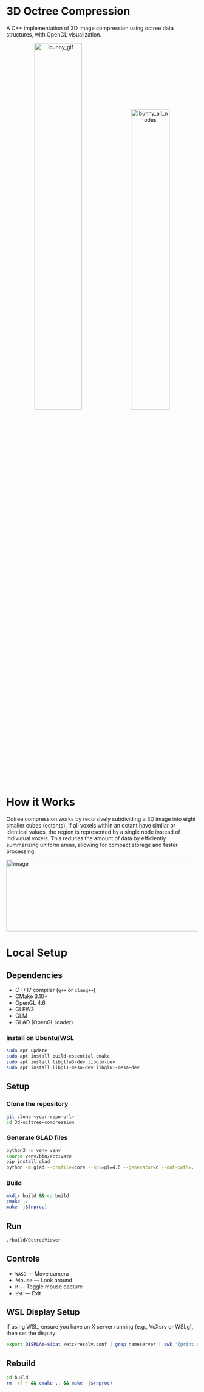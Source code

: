 # 3D Octree Compression

A C++ implementation of 3D image compression using octree data structures, with OpenGL visualization.

<p align="center">
  <img src="https://github.com/user-attachments/assets/bfb98448-b7a4-4b69-8182-5201847749fa" alt="bunny_gif" width="49.7%" />
  <img src="https://github.com/user-attachments/assets/70507d24-57bd-4922-ac48-ced328385b10" alt="bunny_all_nodes" width="45%" />
</p>

# How it Works

Octree compression works by recursively subdividing a 3D image into eight smaller cubes (octants). If all voxels within an octant have similar or identical values, the region is represented by a single node instead of individual voxels. This reduces the amount of data by efficiently summarizing uniform areas, allowing for compact storage and faster processing.

<img width="507" height="188" alt="image" src="https://github.com/user-attachments/assets/b7ccb38a-95a3-44cb-ac2c-31cfd53cc35f" />

# Local Setup

## Dependencies

- C++17 compiler (`g++` or `clang++`)
- CMake 3.10+
- OpenGL 4.6
- GLFW3
- GLM
- GLAD (OpenGL loader)

### Install on Ubuntu/WSL

```bash
sudo apt update
sudo apt install build-essential cmake
sudo apt install libglfw3-dev libglm-dev
sudo apt install libgl1-mesa-dev libglu1-mesa-dev
```

## Setup

### Clone the repository

```bash
git clone <your-repo-url>
cd 3d-octtree-compression
```

### Generate GLAD files

```bash
python3 -m venv venv
source venv/bin/activate
pip install glad
python -m glad --profile=core --api=gl=4.6 --generator=c --out-path=.
```

### Build

```bash
mkdir build && cd build
cmake ..
make -j$(nproc)
```

## Run

```bash
./build/OctreeViewer
```

## Controls

- `WASD` — Move camera
- Mouse — Look around
- `M` — Toggle mouse capture
- `ESC` — Exit

## WSL Display Setup

If using WSL, ensure you have an X server running (e.g., VcXsrv or WSLg), then set the display:

```bash
export DISPLAY=$(cat /etc/resolv.conf | grep nameserver | awk '{print $2}'):0.0
```

## Rebuild

```bash
cd build
rm -rf * && cmake .. && make -j$(nproc)
```
